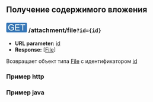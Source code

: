 ##  Получение содержимого вложения

### ![GET](../../../img/get.png) /attachment/file`?id={id}`

* **URL parameter:** [id](../../types/types.md#attachmentmeta)
* **Response:** [[File](../../types/types.md#com.siams.med.api.Attachment)]

Возвращает объект типа [File](../../types/types.md#com.siams.med.api.Attachment) с идентификатором [id](../../types/types.md#attachmentmeta)

### Пример http


### Пример java